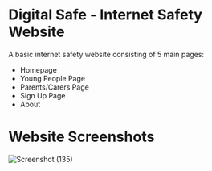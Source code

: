 # Digital Safe - Internet Safety Website 

A basic internet safety website consisting of 5 main pages:

- Homepage
- Young People Page
- Parents/Carers Page
- Sign Up Page
- About


# Website Screenshots

![Screenshot (135)](https://user-images.githubusercontent.com/120040449/235728708-fe96447b-bc2d-4edc-9d9d-3080e4ec2c1c.png)

